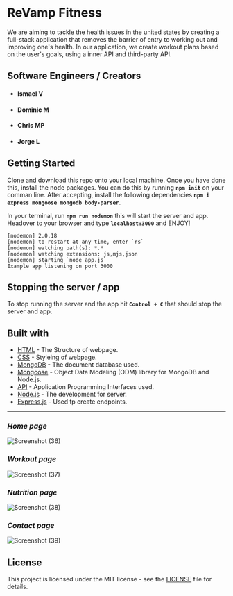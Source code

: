  # **ReVamp Fitness**
 We are aiming to tackle the health issues in the united states by creating a full-stack application that removes the barrier of entry to working out and improving one's health. In our application, we create workout plans based on the user's goals, using a inner API and third-party API.

## **Software Engineers / Creators**

- #### **Ismael V**
- #### **Dominic M**
- #### **Chris MP**
- #### **Jorge L**

## **Getting Started**
Clone and download this repo onto your local machine. Once you have done this, install the node packages. You can do this by running **```npm init```** on your comman line. After accepting, install the following dependencies **```npm i express mongoose mongodb body-parser```**.


In your terminal, run **```npm run nodemon```** this will start the server and app. Headover to your browser and type **```localhost:3000```** and ENJOY!
```
[nodemon] 2.0.18
[nodemon] to restart at any time, enter `rs`
[nodemon] watching path(s): *.*
[nodemon] watching extensions: js,mjs,json
[nodemon] starting `node app.js`
Example app listening on port 3000
```
## **Stopping the server / app**
To stop running the server and the app hit **```Control + C```** that should stop the server and app.

## **Built with**
* [HTML](https://developer.mozilla.org/en-US/docs/Learn/Getting_started_with_the_web/HTML_basics) - The Structure of webpage.
* [CSS](https://developer.mozilla.org/en-US/docs/Web/CSS) - Styleing of webpage.
* [MongoDB](https://www.mongodb.com/) - The document database used.
* [Mongoose](https://mongoosejs.com/docs/) - Object Data Modeling (ODM) library for MongoDB and Node.js.
* [API]() - Application Programming Interfaces used.
* [Node.js](https://nodejs.org/en/) - The development for server.
* [Express.js](https://developer.mozilla.org/en-US/docs/Learn/Server-side/Express_Nodejs) - Used tp create endpoints. 

---
### **_Home page_**
![Screenshot (36)](https://user-images.githubusercontent.com/49052244/140564837-70506819-0c19-4949-83d1-1b0ec067e9ff.png)

### **_Workout page_**
![Screenshot (37)](https://user-images.githubusercontent.com/49052244/140564851-25861b17-24fe-4600-b032-cda791f8aadf.png)

### **_Nutrition page_**
![Screenshot (38)](https://user-images.githubusercontent.com/49052244/140564884-a63deb47-6d2f-437e-a042-30de5075325b.png)

### **_Contact page_**
![Screenshot (39)](https://user-images.githubusercontent.com/49052244/140564915-d2b06529-6898-42fb-903e-fab51c64712a.png)

## **License**
This project is licensed under the MIT license - see the [LICENSE](../LICENSE) file for details.
